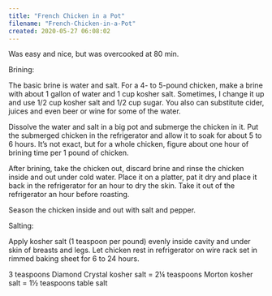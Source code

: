 ```yaml
---
title: "French Chicken in a Pot"
filename: "French-Chicken-in-a-Pot"
created: 2020-05-27 06:08:02
---
```

Was easy and nice, but was overcooked at 80 min.

Brining:

The basic brine is water and salt. For a 4- to 5-pound chicken, make a brine with about 1 gallon of water and 1 cup kosher salt. Sometimes, I change it up and use 1/2 cup kosher salt and 1/2 cup sugar. You also can substitute cider, juices and even beer or wine for some of the water.

Dissolve the water and salt in a big pot and submerge the chicken in it. Put the submerged chicken in the refrigerator and allow it to soak for about 5 to 6 hours. It’s not exact, but for a whole chicken, figure about one hour of brining time per 1 pound of chicken.

After brining, take the chicken out, discard brine and rinse the chicken inside and out under cold water. Place it on a platter, pat it dry and place it back in the refrigerator for an hour to dry the skin. Take it out of the refrigerator an hour before roasting.

Season the chicken inside and out with salt and pepper. 

Salting:

Apply kosher salt (1 teaspoon per pound) evenly inside cavity and under skin of breasts and legs. Let chicken rest in refrigerator on wire rack set in rimmed baking sheet for 6 to 24 hours.

3 teaspoons Diamond Crystal kosher salt = 2¼ teaspoons Morton kosher salt = 1½ teaspoons table salt
